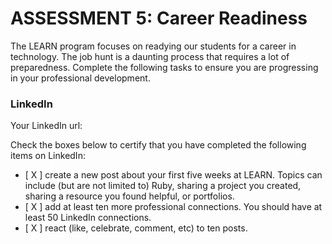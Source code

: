 # ASSESSMENT 5: Career Readiness

The LEARN program focuses on readying our students for a career in technology. The job hunt is a daunting process that requires a lot of preparedness. Complete the following tasks to ensure you are progressing in your professional development.

### LinkedIn

Your LinkedIn url:

Check the boxes below to certify that you have completed the following items on LinkedIn:

- [ X ] create a new post about your first five weeks at LEARN. Topics can include (but are not limited to) Ruby, sharing a project you created, sharing a resource you found helpful, or portfolios.
- [ X ] add at least ten more professional connections. You should have at least 50 LinkedIn connections.
- [ X ] react (like, celebrate, comment, etc) to ten posts.
